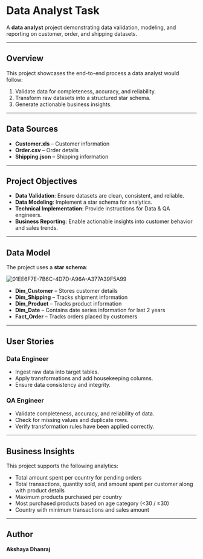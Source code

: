 # Data Analyst Task

A **data analyst** project demonstrating data validation, modeling, and reporting on customer, order, and shipping datasets.  

---

## Overview
This project showcases the end-to-end process a data analyst would follow:
1. Validate data for completeness, accuracy, and reliability.  
2. Transform raw datasets into a structured star schema.  
3. Generate actionable business insights.  

---

## Data Sources
- **Customer.xls** – Customer information  
- **Order.csv** – Order details  
- **Shipping.json** – Shipping information  

---

## Project Objectives
- **Data Validation**: Ensure datasets are clean, consistent, and reliable.  
- **Data Modeling**: Implement a star schema for analytics.  
- **Technical Implementation**: Provide instructions for Data & QA engineers.  
- **Business Reporting**: Enable actionable insights into customer behavior and sales trends.  

---

## Data Model
The project uses a **star schema**:

![01EE6F7E-7B6C-4D7D-A96A-A377A39F5A99](https://github.com/user-attachments/assets/2eda9163-b371-4436-981a-25641f8f3d5b)


- **Dim_Customer** – Stores customer details
- **Dim_Shipping** – Tracks shipment information
- **Dim_Product** – Tracks product information
- **Dim_Date** – Contains date series information for last 2 years
- **Fact_Order** – Tracks orders placed by customers  

---

## User Stories

### Data Engineer
- Ingest raw data into target tables.  
- Apply transformations and add housekeeping columns.  
- Ensure data consistency and integrity.

### QA Engineer
- Validate completeness, accuracy, and reliability of data.  
- Check for missing values and duplicate rows.  
- Verify transformation rules have been applied correctly.  

---

## Business Insights
This project supports the following analytics:

- Total amount spent per country for pending orders  
- Total transactions, quantity sold, and amount spent per customer along with product details
- Maximum products purchased per country  
- Most purchased products based on age category (<30 / ≥30)  
- Country with minimum transactions and sales amount  

---

## Author
**Akshaya Dhanraj**
